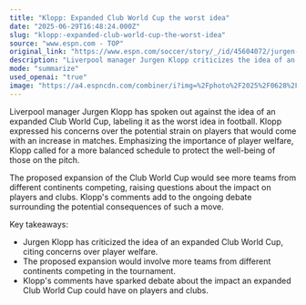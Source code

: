 ```yaml
---
title: "Klopp: Expanded Club World Cup the worst idea"
date: "2025-06-29T16:48:24.000Z"
slug: "klopp:-expanded-club-world-cup-the-worst-idea"
source: "www.espn.com - TOP"
original_link: "https://www.espn.com/soccer/story/_/id/45604072/jurgen-klopp-expanded-club-world-cup-football-worst-idea"
description: "Liverpool manager Jurgen Klopp criticizes the idea of an expanded Club World Cup, expressing concerns about player welfare and sparking debate about the potential consequences of the proposed expansion."
mode: "summarize"
used_openai: "true"
image: "https://a4.espncdn.com/combiner/i?img=%2Fphoto%2F2025%2F0628%2Fr1512339_1296x729_16%2D9.jpg"
---
```


Liverpool manager Jurgen Klopp has spoken out against the idea of an expanded Club World Cup, labeling it as the worst idea in football. Klopp expressed his concerns over the potential strain on players that would come with an increase in matches. Emphasizing the importance of player welfare, Klopp called for a more balanced schedule to protect the well-being of those on the pitch.

The proposed expansion of the Club World Cup would see more teams from different continents competing, raising questions about the impact on players and clubs. Klopp's comments add to the ongoing debate surrounding the potential consequences of such a move.

Key takeaways:
- Jurgen Klopp has criticized the idea of an expanded Club World Cup, citing concerns over player welfare.
- The proposed expansion would involve more teams from different continents competing in the tournament.
- Klopp's comments have sparked debate about the impact an expanded Club World Cup could have on players and clubs.